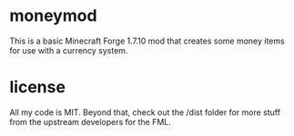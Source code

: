 # moneymod

This is a basic Minecraft Forge 1.7.10 mod that creates some money items for use with a currency system.

# license

All my code is MIT. Beyond that, check out the /dist folder for more stuff from the upstream developers for the FML.